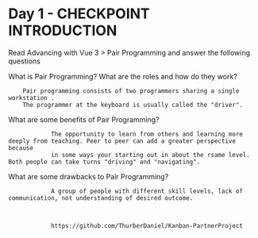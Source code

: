 # Day 1 - CHECKPOINT INTRODUCTION

Read Advancing with Vue 3 > Pair Programming and answer the following questions

What is Pair Programming? What are the roles and how do they work?

        Pair programming consists of two programmers sharing a single workstation .
        The programmer at the keyboard is usually called the "driver".

What are some benefits of Pair Programming?

                The opportunity to learn from others and learning more deeply from teaching. Peer to peer can add a greater perspective because
                in some ways your starting out in about the rsame level. Both people can take turns "driving" and "navigating".

What are some drawbacks to Pair Programming?

                A group of people with different skill levels, lack of communication, not understanding of desired outcome.



                https://github.com/ThurberDaniel/Kanban-PartnerProject
